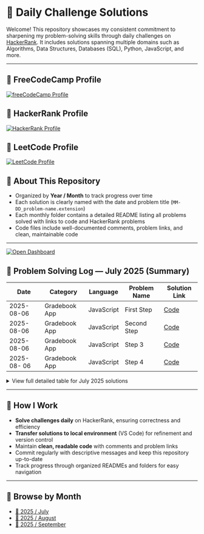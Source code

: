 # 🧠 Daily Challenge Solutions

Welcome! This repository showcases my consistent commitment to sharpening my problem-solving skills through daily challenges on [HackerRank](https://www.hackerrank.com/profile/silviuumiron). It includes solutions spanning multiple domains such as Algorithms, Data Structures, Databases (SQL), Python, JavaScript, and more.

---

## 🔗 FreeCodeCamp Profile

[![freeCodeCamp Profile](https://img.shields.io/badge/🏆-freeCodeCamp%20Profile-F7EA48?style=for-the-badge&logo=freecodecamp&logoColor=white)](https://www.freecodecamp.org/fcc-a16cc117-663b-4925-95e0-bdb8c3ea669f)

## 🔗 HackerRank Profile

[![HackerRank Profile](https://img.shields.io/badge/🏆-HackerRank%20Profile-2bbc8a?style=for-the-badge&logo=hackerrank&logoColor=white)](https://www.hackerrank.com/profile/silviuumiron)

## 🔗 LeetCode Profile

[![LeetCode Profile](https://img.shields.io/badge/🏆-LeetCode%20Profile-FFA116?style=for-the-badge&logo=leetcode&logoColor=white)](https://leetcode.com/u/Silviu_90/)

## 🚀 About This Repository

- Organized by **Year / Month** to track progress over time
- Each solution is clearly named with the date and problem title (`MM-DD_problem-name.extension`)
- Each monthly folder contains a detailed README listing all problems solved with links to code and HackerRank problems
- Code files include well-documented comments, problem links, and clean, maintainable code

---

[![Open Dashboard](https://img.shields.io/badge/🚪-Open%20Dashboard-brightgreen?style=for-the-badge&logo=github&logoColor=white)](https://miron-silviu.github.io/hackerrank-solutions/)

## 📅 Problem Solving Log — July 2025 (Summary)

| Date        | Category      | Language   | Problem Name | Solution Link                                                                                                                                     |
| ----------- | ------------- | ---------- | ------------ | ------------------------------------------------------------------------------------------------------------------------------------------------- |
| 2025-08-06  | Gradebook App | JavaScript | First Step   | [Code](https://www.freecodecamp.org/learn/javascript-algorithms-and-data-structures-v8/review-js-fundamentals-by-building-a-gradebook-app/step-1) |
| 2025-08-06  | Gradebook App | JavaScript | Second Step  | [Code](https://www.freecodecamp.org/learn/javascript-algorithms-and-data-structures-v8/review-js-fundamentals-by-building-a-gradebook-app/step-2) |
| 2025-08-06  | Gradebook App | JavaScript | Step 3       | [Code](https://www.freecodecamp.org/learn/javascript-algorithms-and-data-structures-v8/review-js-fundamentals-by-building-a-gradebook-app/step-3) |
| 2025-08- 06 | Gradebook App | JavaScript | Step 4       | [Code](https://www.freecodecamp.org/learn/javascript-algorithms-and-data-structures-v8/review-js-fundamentals-by-building-a-gradebook-app/step-4) |

<details>
  <summary>View full detailed table for July 2025 solutions</summary>

| Date       | Language   | Topics         | Skills                  | Difficulty | Subdomains | Problem Name       | HackerRank Link                                                          |
| ---------- | ---------- | -------------- | ----------------------- | ---------- | ---------- | ------------------ | ------------------------------------------------------------------------ |
| 2025-07-10 | JavaScript | Data Structure | Problem Solving (Basic) | Easy       | Arrays     | Select All         | [Code](https://www.hackerrank.com/challenges/select-all/problem)         |
| 2025-07-07 | JavaScript | Data Structure | Code Solving (Basic)    | Easy       | Arrays     | Array Manipulation | [Code](https://www.hackerrank.com/challenges/array-manipulation/problem) |

| Date       | Category | Language   | Problem Name                | Solution Link                                                                                     |
| ---------- | -------- | ---------- | --------------------------- | ------------------------------------------------------------------------------------------------- |
| 2025-07-15 | 10 days  | JavaScript | Day 0: Hello, World!        | [Code](https://www.hackerrank.com/challenges/js10-hello-world/problem?isFullScreen=true)          |
| 2025-07-15 | 10 days  | JavaScript | Day 0: Data Types           | [Code](https://www.hackerrank.com/challenges/js10-data-types/problem?isFullScreen=true)           |
| 2025-07-15 | 10 days  | JavaScript | Day 1: Arithmetic Operators | [Code](https://www.hackerrank.com/challenges/js10-arithmetic-operators/problem?isFullScreen=true) |

<!-- Add more rows here as you solve more problems -->

</details>

---

## 💼 How I Work

- **Solve challenges daily** on HackerRank, ensuring correctness and efficiency
- **Transfer solutions to local environment** (VS Code) for refinement and version control
- Maintain **clean, readable code** with comments and problem links
- Commit regularly with descriptive messages and keep this repository up-to-date
- Track progress through organized READMEs and folders for easy navigation

---

## 📁 Browse by Month

- [📂 2025 / July](./July_2025/)
- [📂 2025 / August](./2025/08_August/)
- [📂 2025 / September](./2025/09_September/)
